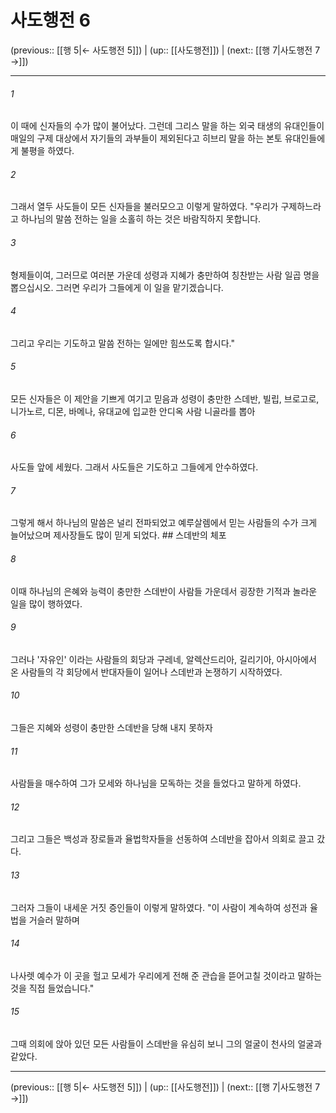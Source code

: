 # 사도행전 6

(previous:: [[행 5|← 사도행전 5]]) | (up:: [[사도행전]]) | (next:: [[행 7|사도행전 7 →]])

***




###### 1 

이 때에 신자들의 수가 많이 불어났다. 그런데 그리스 말을 하는 외국 태생의 유대인들이 매일의 구제 대상에서 자기들의 과부들이 제외된다고 히브리 말을 하는 본토 유대인들에게 불평을 하였다. 



###### 2 

그래서 열두 사도들이 모든 신자들을 불러모으고 이렇게 말하였다. "우리가 구제하느라고 하나님의 말씀 전하는 일을 소홀히 하는 것은 바람직하지 못합니다. 



###### 3 

형제들이여, 그러므로 여러분 가운데 성령과 지혜가 충만하여 칭찬받는 사람 일곱 명을 뽑으십시오. 그러면 우리가 그들에게 이 일을 맡기겠습니다. 



###### 4 

그리고 우리는 기도하고 말씀 전하는 일에만 힘쓰도록 합시다." 



###### 5 

모든 신자들은 이 제안을 기쁘게 여기고 믿음과 성령이 충만한 스데반, 빌립, 브로고로, 니가노르, 디몬, 바메나, 유대교에 입교한 안디옥 사람 니골라를 뽑아 



###### 6 

사도들 앞에 세웠다. 그래서 사도들은 기도하고 그들에게 안수하였다. 



###### 7 

그렇게 해서 하나님의 말씀은 널리 전파되었고 예루살렘에서 믿는 사람들의 수가 크게 늘어났으며 제사장들도 많이 믿게 되었다. ## 스데반의 체포 



###### 8 

이때 하나님의 은혜와 능력이 충만한 스데반이 사람들 가운데서 굉장한 기적과 놀라운 일을 많이 행하였다. 



###### 9 

그러나 '자유인' 이라는 사람들의 회당과 구레네, 알렉산드리아, 길리기아, 아시아에서 온 사람들의 각 회당에서 반대자들이 일어나 스데반과 논쟁하기 시작하였다. 



###### 10 

그들은 지혜와 성령이 충만한 스데반을 당해 내지 못하자 



###### 11 

사람들을 매수하여 그가 모세와 하나님을 모독하는 것을 들었다고 말하게 하였다. 



###### 12 

그리고 그들은 백성과 장로들과 율법학자들을 선동하여 스데반을 잡아서 의회로 끌고 갔다. 



###### 13 

그러자 그들이 내세운 거짓 증인들이 이렇게 말하였다. "이 사람이 계속하여 성전과 율법을 거슬러 말하며 



###### 14 

나사렛 예수가 이 곳을 헐고 모세가 우리에게 전해 준 관습을 뜯어고칠 것이라고 말하는 것을 직접 들었습니다." 



###### 15 

그때 의회에 앉아 있던 모든 사람들이 스데반을 유심히 보니 그의 얼굴이 천사의 얼굴과 같았다.

***

(previous:: [[행 5|← 사도행전 5]]) | (up:: [[사도행전]]) | (next:: [[행 7|사도행전 7 →]])
